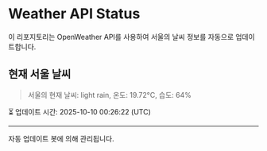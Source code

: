 
# Weather API Status

이 리포지토리는 OpenWeather API를 사용하여 서울의 날씨 정보를 자동으로 업데이트합니다.

## 현재 서울 날씨
> 서울의 현재 날씨: light rain, 온도: 19.72°C, 습도: 64%

⏳ 업데이트 시간: 2025-10-10 00:26:22 (UTC)

---
자동 업데이트 봇에 의해 관리됩니다.
